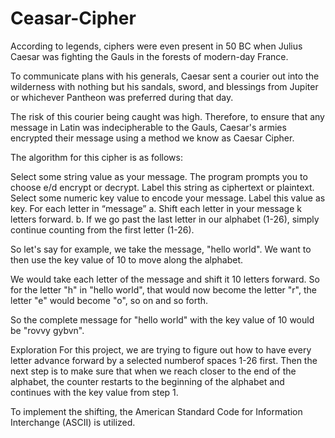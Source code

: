 # Ceasar-Cipher
According to legends, ciphers were even present in 50 BC when Julius Caesar was fighting the Gauls in the forests of modern-day France.

To communicate plans with his generals, Caesar sent a courier out into the wilderness with nothing but his sandals, sword, and blessings from Jupiter or whichever Pantheon was preferred during that day.

The risk of this courier being caught was high. Therefore, to ensure that any message in Latin was indecipherable to the Gauls, Caesar's armies encrypted their message using a method we know as Caesar Cipher.

The algorithm for this cipher is as follows:

Select some string value as your message. The program prompts you to choose e/d encrypt or decrypt. Label this string as ciphertext or plaintext.
Select some numeric key value to encode your message. Label this value as key.
For each letter in “message”
a. Shift each letter in your message k letters forward. b. If we go past the last letter in our alphabet (1-26), simply continue counting from the first letter (1-26).

So let's say for example, we take the message, "hello world". We want to then use the key value of 10 to move along the alphabet.

We would take each letter of the message and shift it 10 letters forward. So for the letter "h" in "hello world", that would now become the letter "r", the letter "e" would become "o", so on and so forth.

So the complete message for "hello world" with the key value of 10 would be "rovvy gybvn".

Exploration
For this project, we are trying to figure out how to have every letter advance forward by a selected numberof spaces 1-26 first. Then the next step is to make sure that when we reach closer to the end of the alphabet, the counter restarts to the beginning of the alphabet and continues with the key value from step 1.

To implement the shifting, the American Standard Code for Information Interchange (ASCII) is utilized. 